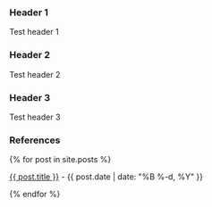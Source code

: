 <div class="row g-5 mb-5">
  <div class="col-md-12">
    <h3 class="fw-bold">Header 1</h3>
    Test header 1
  </div>
</div>

<div class="row g-5 mb-5">
  <div class="col-md-12">
    <h3 class="fw-bold">Header 2</h3>
    Test header 2
  </div>
</div>

<div class="row g-5 mb-5">
  <div class="col-md-12">
    <h3 class="fw-bold">Header 3</h3>
    Test header 3
  </div>
</div>


<div class="row g-5 mb-5">
  <div class="col-md-12">
    <h3 class="fw-bold border-bottom pb-3 mb-5">References</h3>
    {% for post in site.posts %}
      <p><a href="{{ site.github.url }}/{{ post.url }}">{{ post.title }}</a> - {{ post.date | date: "%B %-d, %Y" }}</p>
    {% endfor %}
